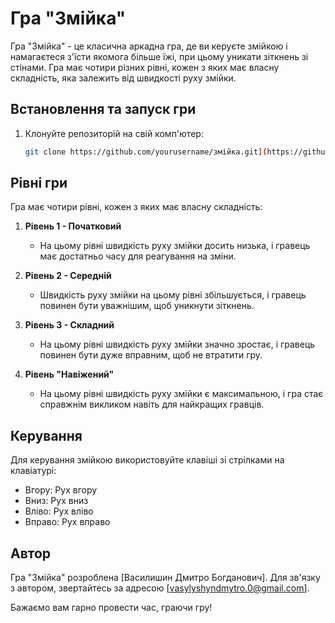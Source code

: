 # Гра "Змійка"

Гра "Змійка" - це класична аркадна гра, де ви керуєте змійкою і намагаєтеся з'їсти якомога більше їжі, при цьому уникати зіткнень зі стінами. Гра має чотири різних рівні, кожен з яких має власну складність, яка залежить від швидкості руху змійки.

## Встановлення та запуск гри

1. Клонуйте репозиторій на свій комп'ютер:

   ```bash
   git clone https://github.com/yourusername/змійка.git](https://github.com/VasylyshynDmytro/tkinter-snake.git)https://github.com/VasylyshynDmytro/tkinter-snake.git


## Рівні гри

Гра має чотири рівні, кожен з яких має власну складність:

1. **Рівень 1 - Початковий**
   - На цьому рівні швидкість руху змійки досить низька, і гравець має достатньо часу для реагування на зміни.

2. **Рівень 2 - Середній**
   - Швидкість руху змійки на цьому рівні збільшується, і гравець повинен бути уважнішим, щоб уникнути зіткнень.

3. **Рівень 3 - Складний**
   - На цьому рівні швидкість руху змійки значно зростає, і гравець повинен бути дуже вправним, щоб не втратити гру.

4. **Рівень "Навіжений"**
   - На цьому рівні швидкість руху змійки є максимальною, і гра стає справжнім викликом навіть для найкращих гравців.

## Керування

Для керування змійкою використовуйте клавіші зі стрілками на клавіатурі:

- Вгору: Рух вгору
- Вниз: Рух вниз
- Вліво: Рух вліво
- Вправо: Рух вправо

## Автор

Гра "Змійка" розроблена [Василишин Дмитро Богданович]. Для зв'язку з автором, звертайтесь за адресою [vasylyshyndmytro.0@gmail.com].

Бажаємо вам гарно провести час, граючи гру!
